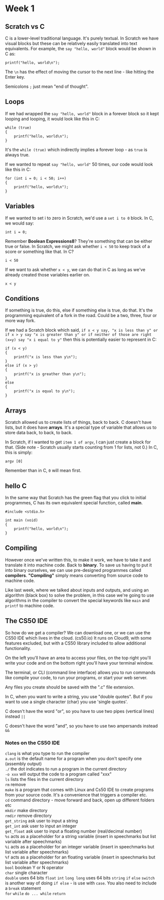 # Week 1

## Scratch vs C

C is a lower-level traditional language. It's purely textual. In Scratch we have visual blocks but these can be relatively easily translated into text equivalents. For example, the `say "hello, world"` block would be shown in C as:

```
printf("hello, world\n");
```

The `\n` has the effect of moving the cursor to the next line - like hitting the Enter key.

Semicolons `;` just mean "end of thought".

## Loops

If we had wrapped the `say "hello, world"` block in a forever block so it kept looping and looping, it would look like this in C:

```
while (true)  
{  
    printf("hello, world\n");  
}
```

It's the `while (true)` which indirectly implies a forever loop - as `true` is always true.

If we wanted to repeat `say "hello, world"` 50 times, our code would look like this in C:

```
for (int i = 0; i < 50; i++)
{
    printf("hello, world\n");  
}
```

## Variables

If we wanted to set i to zero in Scratch, we'd use a `set i to 0` block. In C, we would say:

```
int i = 0;
```

Remember **Boolean Expressions8**? They're something that can be either true or false. In Scratch, we might ask whether `i < 50` to keep track of a score or something like that. In C?

```
i < 50
```

If we want to ask whether `x < y`, we can do that in C as long as we've already created those variables earlier on.

```
x < y
```

## Conditions

If something is true, do this, else if something else is true, do that. It's the programming equivalent of a fork in the road. Could be a two, three, four or more way fork.

If we had a Scratch block which said, `if x < y say, "x is less than y" or if x > y say "x is greater than y" or if neither of those are right (x=y) say "x i equal to y"` then this is potentially easier to represent in C:

```
if (x < y)
{
    printf("x is less than y\n");
}
else if (x > y)
{
    printf("x is greather than y\n");
}
else
{
    printf("x is equal to y\n");
}
```

## Arrays

Scratch allowed us to create lists of things, back to back. C doesn't have lists, but it does have **arrays**. It's a special type of variable that allows us to store data back, to back, to back.

In Scratch, if I wanted to get `item 1 of argv`,  I can just create a block for that. (Side note - Scratch usually starts counting from 1 for lists, not 0.) In C, this is simply:

```
argv [0]
```

Remember than in C, `0` will mean first.

## hello C

In the same way that Scratch has the green flag that you click to initial programmes, C has its own equivalent special function, called **main**.

```
#include <stdio.h>

int main (void)
{
    printf("hello, world\n");
}
```

## Compiling

However once we've written this, to make it work, we have to take it and translate it into machine code. Back to **binary**. To save us having to put it into binary ourselves, we can use pre-designed programmes called **compilers**. **"Compiling"** simply means converting from source code to machine code.

Like last week, where we talked about inputs and outputs, and using an algorithm (black box) to solve the problem, in this case we're going to use algorithms in the compiler to convert the special keywords like `main` and `printf` to machine code.

## The CS50 IDE

So how do we get a compiler? We can download one, or we can use the CS50 IDE which lives in the cloud. (cs50.io) It runs on Cloud9, with some features excluded, but with a CS50 library included to allow additional functionality.

On the left you'll have an area to access your files, on the top right you'll write your code and on the bottom right you'll have your terminal window.

The terminal, or CLI (command line interface) allows you to run commands like compile your code, to run your programs, or start your web server. 

Any files you create should be saved with the ".c" file extension.

In C, when you want to write a string, you use "double quotes". But if you want to use a single character (char) you use 'single quotes'.

C doesn't have the word "or", so you have to use two pipes (vertical lines) instead `||`

C doesn't have the word "and", so you have to use two ampersands instead `&&`

### Notes on the CS50 IDE

`clang` is what you type to run the compiler  
`a.out` is the default name for a program when you don't specify one (assembly output)  
`./` the dot indicates to run a program in the current directory  
`-o xxx` will output the code to a program called "xxx"  
`ls` lists the files in the current directory  
`rm` remove  
`make` is a program that comes with Linux and Cs50 IDE to create programs from your source code. It's a convenience that triggers a compiler etc.  
`cd` command directory - move forward and back, open up different folders etc  
`mkdir` make directory  
`rmdir` remove directory  
`get_string` ask user to input a string  
`get_int` ask user to input an integer  
`get_float` ask user to input a floating number (real/decimal number)  
`%s` acts as a placeholder for a string variable (insert in speechmarks but list variable after speechmarks)  
`%i` acts as a placeholder for an integer variable (insert in speechmarks but list variable after speechmarks)  
`%f` acts as a placeholder for an floating variable (insert in speechmarks but list variable after speechmarks)  
`bool` boolean Y or N operator  
`char` single character  
`double` uses 64 bits
`float`
`int`
`long long` uses 64 bits
`string`
`if`
`else`
`switch` is another way of doing `if else` - is use with `case`. You also need to include a `break` statement  
`for`
`while`
`do ... while`
`return`
